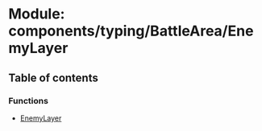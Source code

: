 # Module: components/typing/BattleArea/EnemyLayer

## Table of contents

### Functions

- [EnemyLayer](../functions/components_typing_BattleArea_EnemyLayer.EnemyLayer.md)
